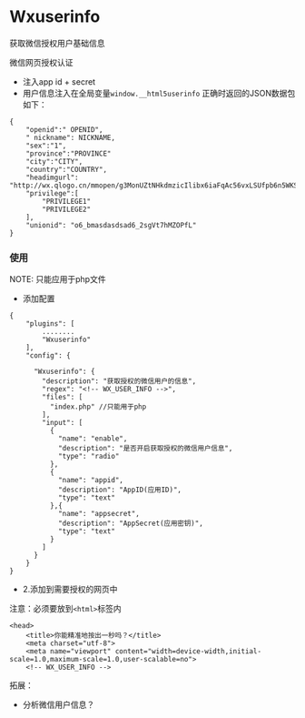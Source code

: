 # Wxuserinfo

获取微信授权用户基础信息

微信网页授权认证
- 注入app id + secret
- 用户信息注入在全局变量`window.__html5userinfo` 正确时返回的JSON数据包如下：

```
{
    "openid":" OPENID",
    " nickname": NICKNAME,
    "sex":"1",
    "province":"PROVINCE"
    "city":"CITY",
    "country":"COUNTRY",
    "headimgurl": "http://wx.qlogo.cn/mmopen/g3MonUZtNHkdmzicIlibx6iaFqAc56vxLSUfpb6n5WKSYVY0ChQKkiaJSgQ1dZuTOgvLLrhJbERQQ4eMsv84eavHiaiceqxibJxCfHe/46", 
    "privilege":[
        "PRIVILEGE1"
        "PRIVILEGE2"
    ],
    "unionid": "o6_bmasdasdsad6_2sgVt7hMZOPfL"
}

```

### 使用

NOTE: 只能应用于php文件

- 添加配置

```
{
    "plugins": [
        ........
        "Wxuserinfo"
    ],
    "config": {
      
      "Wxuserinfo": {
        "description": "获取授权的微信用户的信息",
        "regex": "<!-- WX_USER_INFO -->",
        "files": [
          "index.php" //只能用于php
        ],
        "input": [
          {
            "name": "enable",
            "description": "是否开启获取授权的微信用户信息",
            "type": "radio"
          },
          {
            "name": "appid",
            "description": "AppID(应用ID)",
            "type": "text"
          },{
            "name": "appsecret",
            "description": "AppSecret(应用密钥)",
            "type": "text"
          }
        ]
      }
    }
}
```

- 2.添加到需要授权的网页中

注意：必须要放到`<html>`标签内

```
<head>
    <title>你能精准地按出一秒吗？</title>
    <meta charset="utf-8">
    <meta name="viewport" content="width=device-width,initial-scale=1.0,maximum-scale=1.0,user-scalable=no">
    <!-- WX_USER_INFO -->
```


拓展：
- 分析微信用户信息？